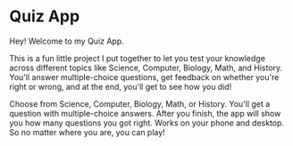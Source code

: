 # Quiz App

Hey! Welcome to my Quiz App.

This is a fun little project I put together to let you test your knowledge across different topics like Science, Computer, Biology, Math, and History. You'll answer multiple-choice questions, get feedback on whether you're right or wrong, and at the end, you'll get to see how you did!

Choose from Science, Computer, Biology, Math, or History.
You'll get a question with multiple-choice answers.
After you finish, the app will show you how many questions you got right.
Works on your phone and desktop. So no matter where you are, you can play!
